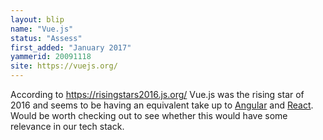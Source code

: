```yaml
---
layout: blip
name: "Vue.js"
status: "Assess"
first_added: "January 2017"
yammerid: 20091118
site: https://vuejs.org/
---
```

According to https://risingstars2016.js.org/ Vue.js was the rising star of 2016 and seems to be having an equivalent take up to [Angular]({{site.baseurl}}/angular) and [React]({{site.baseurl}}/react). Would be worth checking out to see whether this would have some relevance in our tech stack.